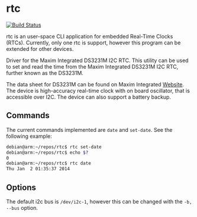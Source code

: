 rtc
===

[![Build Status](https://travis-ci.org/cryptotronix/rtc.png)](https://travis-ci.org/cryptotronix/rtc)

rtc is an user-space CLI application for embedded Real-Time Clocks (RTCs).  Currently, only one rtc is support, however this program can be extended for other devices.

Driver for the Maxim Integrated DS3231M I2C RTC.  This utility can be used to set and read the time from the Maxim Integrated DS3231M I2C RTC, further known as the DS3231M.

The data sheet for DS3231M can be found on Maxim Integrated [Website](
http://datasheets.maximintegrated.com/en/ds/DS3231M.pdf).  The device is high-accuracy real-time clock with on board oscillator, that is accessible over I2C.  The device can also support a battery backup.

Commands
---

The current commands implemented are `date` and `set-date`.  See the following example:

```bash
debian@arm:~/repos/rtc$ rtc set-date
debian@arm:~/repos/rtc$ echo $?
0
debian@arm:~/repos/rtc$ rtc date
Thu Jan  2 01:35:37 2014
```

Options
---

The default i2c bus is `/dev/i2c-1`, however this can be changed with
the `-b, --bus` option.
